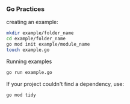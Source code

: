 ### Go Practices

creating an example:
```sh
mkdir example/folder_name
cd example/folder_name
go mod init example/module_name
touch example.go

```

Running examples
```sh
go run example.go
```

If your project couldn't find a dependency, use:

```sh
go mod tidy
```